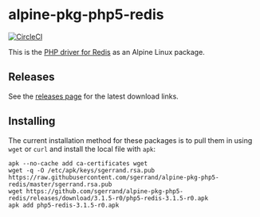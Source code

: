 # alpine-pkg-php5-redis

[![CircleCI](https://circleci.com/gh/sgerrand/alpine-pkg-php5-redis/tree/master.svg?style=svg)](https://circleci.com/gh/sgerrand/alpine-pkg-php5-redis/tree/master)

This is the [PHP driver for Redis][php-redis] as an Alpine Linux package.

## Releases

See the [releases page](https://github.com/sgerrand/alpine-pkg-php5-redis/releases) for the latest
download links.

## Installing

The current installation method for these packages is to pull them in using
`wget` or `curl` and install the local file with `apk`:

    apk --no-cache add ca-certificates wget
    wget -q -O /etc/apk/keys/sgerrand.rsa.pub https://raw.githubusercontent.com/sgerrand/alpine-pkg-php5-redis/master/sgerrand.rsa.pub
    wget https://github.com/sgerrand/alpine-pkg-php5-redis/releases/download/3.1.5-r0/php5-redis-3.1.5-r0.apk
    apk add php5-redis-3.1.5-r0.apk

[php-redis]: https://pecl.php.net/redis
